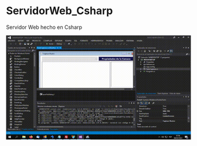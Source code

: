 # ServidorWeb_Csharp
Servidor Web hecho en Csharp

![Captura de Pantalla](https://raw.githubusercontent.com/RicardoValladares/FaceDetect_Csharp/main/captura.gif)
